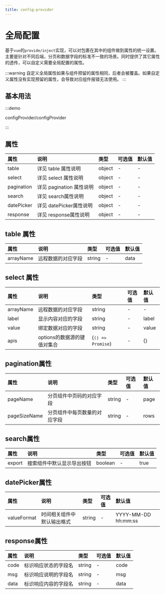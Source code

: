 ```yaml
---
title: config-provider
---
```


# 全局配置

基于`vue`的`provide/inject`实现，可以对包裹在其中的组件做到属性的统一设置。主要是针对不同后端，分页和数据字段的标准不一致的场景。同时提供了其它属性的透传，可以自定义需要全局配置的属性。

:::warning
自定义全局属性如果与组件预留的属性相同，后者会被覆盖。如果自定义属性没有实现预留的属性，会导致对应组件报错无法使用。
:::

## 基本用法

:::demo

configProvider/configProvider

:::

## 属性

| 属性       | 说明                     | 类型   | 可选值 | 默认值 |
| :--------- | :----------------------- | :----- | :----- | :----- |
| table      | 详见 table 属性说明      | object | -      | -      |
| select     | 详见 select 属性说明     | object | -      | -      |
| pagination | 详见 pagination 属性说明 | object | -      | -      |
| search     | 详见 search属性说明      | object | -      | -      |
| datePicker | 详见 datePicker属性说明  | object | -      | -      |
| response   | 详见 response属性说明    | object | -      | -      |

## table 属性

| 属性      | 说明               | 类型   | 可选值 | 默认值 |
| :-------- | :----------------- | :----- | :----- | :----- |
| arrayName | 远程数据的对应字段 | string | -      | data   |

## select 属性

| 属性      | 说明                        | 类型                | 可选值 | 默认值 |
| :-------- | :-------------------------- | :------------------ | :----- | :----- |
| arrayName | 远程数据的对应字段          | string              | -      | -      |
| label     | 显示内容对应的字段          | string              | -      | label  |
| value     | 绑定数据对应的字段          | string              | -      | value  |
| apis      | options的数据源的键值对集合 | \{`() => Promise`\} | -      | \{\}   |

## pagination属性

| 属性         | 说明                         | 类型   | 可选值 | 默认值 |
| :----------- | :--------------------------- | :----- | :----- | :----- |
| pageName     | 分页组件中页码的对应字段     | string | -      | page   |
| pageSizeName | 分页组件中每页数量的对应字段 | string | -      | rows   |


## search属性
| 属性   | 说明                       | 类型    | 可选值 | 默认值 |
| :----- | :------------------------- | :------ | :----- | :----- |
| export | 搜索组件中默认显示导出按钮 | boolean | -      | true   |


## datePicker属性
| 属性        | 说明                       | 类型   | 可选值 | 默认值              |
| :---------- | :------------------------- | :----- | :----- | :------------------ |
| valueFormat | 时间相关组件中默认输出格式 | string | -      | YYYY-MM-DD hh:mm:ss |

## response属性

| 属性 | 说明                 | 类型   | 可选值 | 默认值 |
| :--- | :------------------- | :----- | :----- | :----- |
| code | 标识响应状态的字段名 | string | -      | code   |
| msg  | 标识响应说明的字段名 | string | -      | msg    |
| data | 标识响应内容的字段名 | string | -      | data   |
